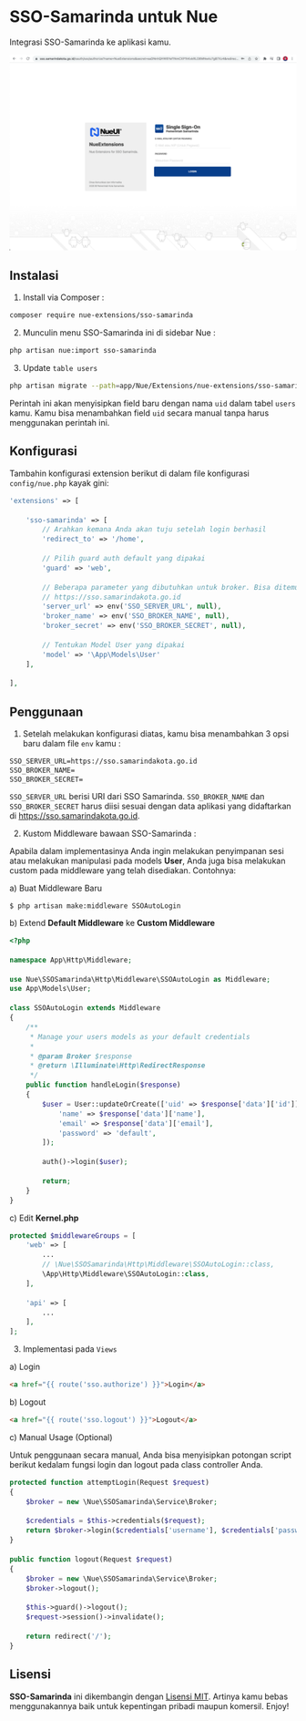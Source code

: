 SSO-Samarinda untuk Nue
======

Integrasi SSO-Samarinda ke aplikasi kamu.

![ss-sso-samarinda](https://raw.githubusercontent.com/novay/imagehost/master/github/nue-sso-samarinda.png)

## Instalasi

1. Install via Composer :
```bash
composer require nue-extensions/sso-samarinda
```

2. Munculin menu SSO-Samarinda ini di sidebar Nue :

```bash
php artisan nue:import sso-samarinda
```

3. Update `table users`

```bash
php artisan migrate --path=app/Nue/Extensions/nue-extensions/sso-samarinda/database/migrations/2014_10_12_000000_alter_users_table.php
```
Perintah ini akan menyisipkan field baru dengan nama `uid` dalam tabel `users` kamu. Kamu bisa menambahkan field `uid` secara manual tanpa harus menggunakan perintah ini.

## Konfigurasi

Tambahin konfigurasi extension berikut di dalam file konfigurasi `config/nue.php` kayak gini:

```php
'extensions' => [

	'sso-samarinda' => [
        // Arahkan kemana Anda akan tuju setelah login berhasil
        'redirect_to' => '/home', 

        // Pilih guard auth default yang dipakai
        'guard' => 'web', 

        // Beberapa parameter yang dibutuhkan untuk broker. Bisa ditemukan di 
        // https://sso.samarindakota.go.id
        'server_url' => env('SSO_SERVER_URL', null),
        'broker_name' => env('SSO_BROKER_NAME', null),
        'broker_secret' => env('SSO_BROKER_SECRET', null),

        // Tentukan Model User yang dipakai
        'model' => '\App\Models\User'
    ],

],
```

## Penggunaan

1. Setelah melakukan konfigurasi diatas, kamu bisa menambahkan 3 opsi baru dalam file `env` kamu :
```shell
SSO_SERVER_URL=https://sso.samarindakota.go.id
SSO_BROKER_NAME=
SSO_BROKER_SECRET=
```
`SSO_SERVER_URL` berisi URI dari SSO Samarinda. `SSO_BROKER_NAME` dan `SSO_BROKER_SECRET` harus diisi sesuai dengan data aplikasi yang didaftarkan di https://sso.samarindakota.go.id.

2. Kustom Middleware bawaan SSO-Samarinda :

Apabila dalam implementasinya Anda ingin melakukan penyimpanan sesi atau melakukan manipulasi pada models **User**, Anda juga bisa melakukan custom pada middleware yang telah disediakan. Contohnya:

a) Buat Middleware Baru

```shell
$ php artisan make:middleware SSOAutoLogin
```

b) Extend **Default Middleware** ke **Custom Middleware**

```php
<?php

namespace App\Http\Middleware;

use Nue\SSOSamarinda\Http\Middleware\SSOAutoLogin as Middleware;
use App\Models\User;

class SSOAutoLogin extends Middleware
{
    /**
     * Manage your users models as your default credentials
     *
     * @param Broker $response
     * @return \Illuminate\Http\RedirectResponse
     */
    public function handleLogin($response)
    {
        $user = User::updateOrCreate(['uid' => $response['data']['id']], [
            'name' => $response['data']['name'], 
            'email' => $response['data']['email'], 
            'password' => 'default', 
        ]);

        auth()->login($user);

        return;
    }
}
```

c) Edit **Kernel.php**

```php
protected $middlewareGroups = [
    'web' => [
        ...
        // \Nue\SSOSamarinda\Http\Middleware\SSOAutoLogin::class,
        \App\Http\Middleware\SSOAutoLogin::class,
    ],

    'api' => [
        ...
    ],
];
```

3. Implementasi pada `Views`

a) Login

```html
<a href="{{ route('sso.authorize') }}">Login</a>
```

b) Logout

```html
<a href="{{ route('sso.logout') }}">Logout</a>
```

c) Manual Usage (Optional)

Untuk penggunaan secara manual, Anda bisa menyisipkan potongan script berikut kedalam fungsi login dan logout pada class controller Anda.
```php
protected function attemptLogin(Request $request)
{
    $broker = new \Nue\SSOSamarinda\Service\Broker;
    
    $credentials = $this->credentials($request);
    return $broker->login($credentials['username'], $credentials['password']);
}

public function logout(Request $request)
{
    $broker = new \Nue\SSOSamarinda\Service\Broker;
    $broker->logout();
    
    $this->guard()->logout();
    $request->session()->invalidate();
    
    return redirect('/');
}
```


## Lisensi

**SSO-Samarinda** ini dikembangin dengan [Lisensi MIT](LICENSE.md). Artinya kamu bebas menggunakannya baik untuk kepentingan pribadi maupun komersil. Enjoy!
